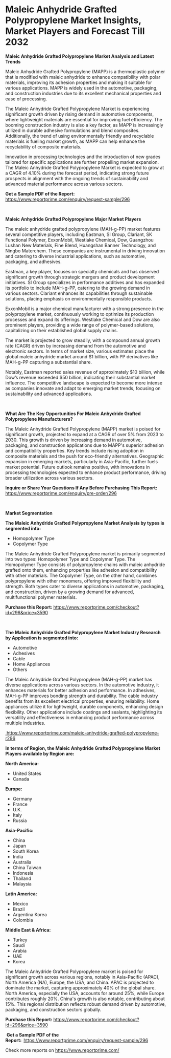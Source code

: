 <p><h1>Maleic Anhydride Grafted Polypropylene Market Insights, Market Players and Forecast Till 2032</h1></p><p><strong>Maleic Anhydride Grafted Polypropylene Market Analysis and Latest Trends</strong></p>
<p><p>Maleic Anhydride Grafted Polypropylene (MAPP) is a thermoplastic polymer that is modified with maleic anhydride to enhance compatibility with polar materials, improving its adhesion properties and making it suitable for various applications. MAPP is widely used in the automotive, packaging, and construction industries due to its excellent mechanical properties and ease of processing. </p><p>The Maleic Anhydride Grafted Polypropylene Market is experiencing significant growth driven by rising demand in automotive components, where lightweight materials are essential for improving fuel efficiency. The booming construction industry is also a key factor, as MAPP is increasingly utilized in durable adhesive formulations and blend composites. Additionally, the trend of using environmentally friendly and recyclable materials is fueling market growth, as MAPP can help enhance the recyclability of composite materials. </p><p>Innovation in processing technologies and the introduction of new grades tailored for specific applications are further propelling market expansion. The Maleic Anhydride Grafted Polypropylene Market is expected to grow at a CAGR of 4.10% during the forecast period, indicating strong future prospects in alignment with the ongoing trends of sustainability and advanced material performance across various sectors.</p></p>
<p><strong>Get a Sample PDF of the Report:&nbsp;</strong> <a href="https://www.reportprime.com/enquiry/request-sample/296?utm_campaign=2395&utm_medium=2&utm_source=Github&utm_content=ia&utm_term=18032025&utm_id=maleic-anhydride-grafted-polypropylene">https://www.reportprime.com/enquiry/request-sample/296</a></p>
<p>&nbsp;</p>
<p><strong>Maleic Anhydride Grafted Polypropylene Major Market Players</strong></p>
<p><p>The maleic anhydride grafted polypropylene (MAH-g-PP) market features several competitive players, including Eastman, SI Group, Clariant, SK Functional Polymer, ExxonMobil, Westlake Chemical, Dow, Guangzhou Lushan New Materials, Fine Blend, Huangshan Banner Technology, and Ningbo Materchem. These companies are instrumental in driving innovation and catering to diverse industrial applications, such as automotive, packaging, and adhesives.  </p><p>Eastman, a key player, focuses on specialty chemicals and has observed significant growth through strategic mergers and product development initiatives. SI Group specializes in performance additives and has expanded its portfolio to include MAH-g-PP, catering to the growing demand in various sectors. Clariant enhances its capabilities through sustainable solutions, placing emphasis on environmentally responsible products.  </p><p>ExxonMobil is a major chemical manufacturer with a strong presence in the polypropylene market, continuously working to optimize its production processes and expand its offerings. Westlake Chemical and Dow are also prominent players, providing a wide range of polymer-based solutions, capitalizing on their established global supply chains.  </p><p>The market is projected to grow steadily, with a compound annual growth rate (CAGR) driven by increasing demand from the automotive and electronic sectors. In terms of market size, various estimates place the global maleic anhydride market around $1 billion, with PP derivatives like MAH-g-PP capturing a substantial share.  </p><p>Notably, Eastman reported sales revenue of approximately $10 billion, while Dow’s revenue exceeded $50 billion, indicating their substantial market influence. The competitive landscape is expected to become more intense as companies innovate and adapt to emerging market trends, focusing on sustainability and advanced applications.</p></p>
<p>&nbsp;</p>
<p><strong>What Are The Key Opportunities For Maleic Anhydride Grafted Polypropylene Manufacturers?</strong></p>
<p><p>The Maleic Anhydride Grafted Polypropylene (MAPP) market is poised for significant growth, projected to expand at a CAGR of over 5% from 2023 to 2030. This growth is driven by increasing demand in automotive, packaging, and construction applications due to MAPP's superior adhesion and compatibility properties. Key trends include rising adoption in composite materials and the push for eco-friendly alternatives. Geographic expansion in emerging markets, particularly in Asia-Pacific, further fuels market potential. Future outlook remains positive, with innovations in processing technologies expected to enhance product performance, driving broader utilization across various sectors.</p></p>
<p><strong>Inquire or Share Your Questions If Any Before Purchasing This Report:</strong> <a href="https://www.reportprime.com/enquiry/pre-order/296?utm_campaign=2395&utm_medium=2&utm_source=Github&utm_content=ia&utm_term=18032025&utm_id=maleic-anhydride-grafted-polypropylene">https://www.reportprime.com/enquiry/pre-order/296</a></p>
<p>&nbsp;</p>
<p><strong>Market Segmentation</strong></p>
<p><strong>The Maleic Anhydride Grafted Polypropylene Market Analysis by types is segmented into:</strong></p>
<p><ul><li>Homopolymer Type</li><li>Copolymer Type</li></ul></p>
<p><p>The Maleic Anhydride Grafted Polypropylene market is primarily segmented into two types: Homopolymer Type and Copolymer Type. The Homopolymer Type consists of polypropylene chains with maleic anhydride grafted onto them, enhancing properties like adhesion and compatibility with other materials. The Copolymer Type, on the other hand, combines polypropylene with other monomers, offering improved flexibility and strength. Both types cater to diverse applications in automotive, packaging, and construction, driven by a growing demand for advanced, multifunctional polymer materials.</p></p>
<p><strong>Purchase this Report:&nbsp;</strong><a href="https://www.reportprime.com/checkout?id=296&price=3590&utm_campaign=2395&utm_medium=2&utm_source=Github&utm_content=ia&utm_term=18032025&utm_id=maleic-anhydride-grafted-polypropylene">https://www.reportprime.com/checkout?id=296&price=3590</a></p>
<p>&nbsp;</p>
<p><strong>The Maleic Anhydride Grafted Polypropylene Market Industry Research by Application is segmented into:</strong></p>
<p><ul><li>Automotive</li><li>Adhesives</li><li>Cable</li><li>Home Appliances</li><li>Others</li></ul></p>
<p><p>The Maleic Anhydride Grafted Polypropylene (MAH-g-PP) market has diverse applications across various sectors. In the automotive industry, it enhances materials for better adhesion and performance. In adhesives, MAH-g-PP improves bonding strength and durability. The cable industry benefits from its excellent electrical properties, ensuring reliability. Home appliances utilize it for lightweight, durable components, enhancing design flexibility. Other applications include coatings and sealants, highlighting its versatility and effectiveness in enhancing product performance across multiple industries.</p></p>
<p><a href="https://www.reportprime.com/maleic-anhydride-grafted-polypropylene-r296?utm_campaign=2395&utm_medium=2&utm_source=Github&utm_content=ia&utm_term=18032025&utm_id=maleic-anhydride-grafted-polypropylene">&nbsp;https://www.reportprime.com/maleic-anhydride-grafted-polypropylene-r296</a></p>
<p><strong>In terms of Region, the Maleic Anhydride Grafted Polypropylene Market Players available by Region are:</strong></p>
<p>
    <p> <strong> North America: </strong>
        <ul>
            <li>United States</li>
            <li>Canada</li>
        </ul>
        </p> 
    <p> <strong> Europe: </strong>
        <ul>
            <li>Germany</li>
            <li>France</li>
            <li>U.K.</li>
            <li>Italy</li>
            <li>Russia</li>
        </ul>
        </p> 
    <p> <strong> Asia-Pacific: </strong>
        <ul>
            <li>China</li>
            <li>Japan</li>
            <li>South Korea</li>
            <li>India</li>
            <li>Australia</li>
            <li>China Taiwan</li>
            <li>Indonesia</li>
            <li>Thailand</li>
            <li>Malaysia</li>
        </ul>
        </p> 
    <p> <strong> Latin America: </strong>
        <ul>
            <li>Mexico</li>
            <li>Brazil</li>
            <li>Argentina Korea</li>
            <li>Colombia</li>
        </ul>
        </p> 
    <p> <strong> Middle East & Africa: </strong>
        <ul>
            <li>Turkey</li>
            <li>Saudi</li>
            <li>Arabia</li>
            <li>UAE</li>
            <li>Korea</li>
        </ul>
    </p>
    </p>
<p><p>The Maleic Anhydride Grafted Polypropylene market is poised for significant growth across various regions, notably in Asia-Pacific (APAC), North America (NA), Europe, the USA, and China. APAC is projected to dominate the market, capturing approximately 40% of the global share. North America, especially the USA, accounts for around 25%, while Europe contributes roughly 20%. China's growth is also notable, contributing about 15%. This regional distribution reflects robust demand driven by automotive, packaging, and construction sectors globally.</p></p>
<p><strong>Purchase this Report: </strong><a href="https://www.reportprime.com/checkout?id=296&price=3590&utm_campaign=2395&utm_medium=2&utm_source=Github&utm_content=ia&utm_term=18032025&utm_id=maleic-anhydride-grafted-polypropylene">https://www.reportprime.com/checkout?id=296&price=3590</a></p>
<p>&nbsp;<strong>Get a Sample PDF of the Report:&nbsp;&nbsp;</strong><a href="https://www.reportprime.com/enquiry/request-sample/296?utm_campaign=2395&utm_medium=2&utm_source=Github&utm_content=ia&utm_term=18032025&utm_id=maleic-anhydride-grafted-polypropylene">https://www.reportprime.com/enquiry/request-sample/296</a></p>
<p><strong></strong></p>
<p>Check more reports on <a href="https://www.reportprime.com/?utm_campaign=2395&utm_medium=2&utm_source=Github&utm_content=ia&utm_term=18032025&utm_id=maleic-anhydride-grafted-polypropylene">https://www.reportprime.com/</a></p>